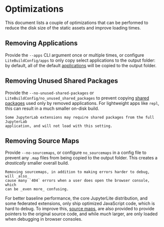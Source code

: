 # Optimizations

This document lists a couple of optimizations that can be performed to reduce the disk
size of the static assets and improve loading times.

## Removing Applications

Provide the `--apps` CLI argument once or multiple times, or configure
`LiteBuildConfig/apps` to only copy select applications to the output folder: by
default, all of the default [applications](../../../quickstart/using.md#applications)
will be copied to the output folder.

## Removing Unused Shared Packages

Provide the `--no-unused-shared-packages` or `LiteBuildConfig/no_unused_shared_packages`
to prevent copying
[shared packages](https://jupyterlab.readthedocs.io/en/stable/extension/extension_dev.html#deduplication)
used only by removed applications. For lightweight apps like `repl`, this can result in
a much smaller on-disk build.

```{warning}
Some JupyterLab extensions may require shared packages from the full JupyterLab
application, and will not load with this setting.
```

## Removing Source Maps

Provide `--no-sourcemaps`, or configure `no_sourcemaps` in a config file to prevent any
`.map` files from being copied to the output folder. This creates a _drastically_
smaller overall build.

```{warning}
Removing sourcemaps, in addition to making errors harder to debug, will _also_
cause many `404` errors when a user does open the browser console, which
can be _even more_ confusing.
```

For better baseline performance, the core JupyterLite distribution, and some federated
extensions, only ship optimized JavaScript code, which is hard to debug. To improve
this,
[source maps](https://developer.mozilla.org/en-US/docs/Tools/Debugger/How_to/Use_a_source_map),
are also provided to provide pointers to the original source code, and while _much_
larger, are only loaded when debugging in browser consoles.
